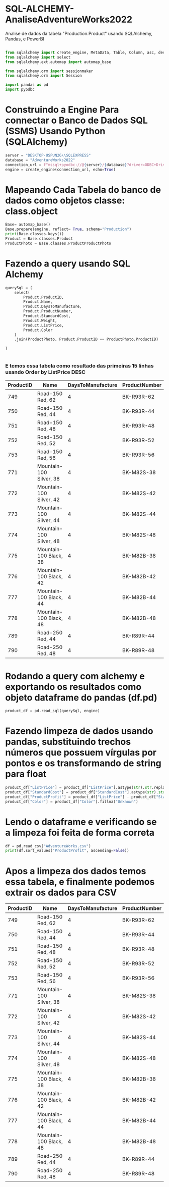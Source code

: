 # SQL-ALCHEMY-AnaliseAdventureWorks2022
Analise de dados da tabela "Production.Product" usando SQLAlchemy, Pandas, e PowerBI 




```python

from sqlalchemy import create_engine, MetaData, Table, Column, asc, desc
from sqlalchemy import select
from sqlalchemy.ext.automap import automap_base

from sqlalchemy.orm import sessionmaker
from sqlalchemy.orm import Session

import pandas as pd
import pyodbc

```


# Construindo a Engine Para connectar o Banco de Dados SQL (SSMS) Usando Python (SQLAlchemy)

```python
server = "DESKTOP-USPUN2G\\SQLEXPRESS"
database = "AdventureWorks2022"
connection_url = f"mssql+pyodbc://@{server}/{database}?driver=ODBC+Driver+18+for+SQL+Server&trusted_connection=yes&Encrypt=no"
engine = create_engine(connection_url, echo=True)

```
# Mapeando Cada Tabela do banco de dados como objetos classe: class.object

```python
Base= automap_base()
Base.prepare(engine, reflect= True, schema="Production")
print(Base.classes.keys())
Product = Base.classes.Product
ProductPhoto = Base.classes.ProductProductPhoto

```
# Fazendo a query usando SQL Alchemy

```python
querySql = (
    select(
        Product.ProductID,
        Product.Name,
        Product.DaysToManufacture,
        Product.ProductNumber,
        Product.StandardCost,
        Product.Weight,
        Product.ListPrice,
        Product.Color
    )
    .join(ProductPhoto, Product.ProductID == ProductPhoto.ProductID)

)



```

### E temos essa tabela como resultado das primeiras 15 linhas usando Order by ListPrice DESC

| ProductID | Name                    | DaysToManufacture | ProductNumber | StandardCost | Weight  | ListPrice | Color  |
|-----------|------------------------|-----------------|---------------|--------------|--------|-----------|--------|
| 749       | Road-150 Red, 62       | 4               | BK-R93R-62    | 2171,2942    | 15.00  | 3578,27   | Red    |
| 750       | Road-150 Red, 44       | 4               | BK-R93R-44    | 2171,2942    | 13.77  | 3578,27   | Red    |
| 751       | Road-150 Red, 48       | 4               | BK-R93R-48    | 2171,2942    | 14.13  | 3578,27   | Red    |
| 752       | Road-150 Red, 52       | 4               | BK-R93R-52    | 2171,2942    | 14.42  | 3578,27   | Red    |
| 753       | Road-150 Red, 56       | 4               | BK-R93R-56    | 2171,2942    | 14.68  | 3578,27   | Red    |
| 771       | Mountain-100 Silver, 38| 4               | BK-M82S-38    | 1912,1544    | 20.35  | 3399,99   | Silver |
| 772       | Mountain-100 Silver, 42| 4               | BK-M82S-42    | 1912,1544    | 20.77  | 3399,99   | Silver |
| 773       | Mountain-100 Silver, 44| 4               | BK-M82S-44    | 1912,1544    | 21.13  | 3399,99   | Silver |
| 774       | Mountain-100 Silver, 48| 4               | BK-M82S-48    | 1912,1544    | 21.42  | 3399,99   | Silver |
| 775       | Mountain-100 Black, 38 | 4               | BK-M82B-38    | 1898,0944    | 20.35  | 3374,99   | Black  |
| 776       | Mountain-100 Black, 42 | 4               | BK-M82B-42    | 1898,0944    | 20.77  | 3374,99   | Black  |
| 777       | Mountain-100 Black, 44 | 4               | BK-M82B-44    | 1898,0944    | 21.13  | 3374,99   | Black  |
| 778       | Mountain-100 Black, 48 | 4               | BK-M82B-48    | 1898,0944    | 21.42  | 3374,99   | Black  |
| 789       | Road-250 Red, 44       | 4               | BK-R89R-44    | 1518,7864    | 14.77  | 2443,35   | Red    |
| 790       | Road-250 Red, 48       | 4               | BK-R89R-48    | 1518,7864    | 15.13  | 2443,35   | Red    |

# Rodando a query com alchemy e exportando os resultados como objeto dataframe do pandas (df.pd)

```python
product_df = pd.read_sql(querySql, engine)

```

# Fazendo limpeza de dados usando pandas, substituindo trechos números que possuem vírgulas por pontos e os transformando de string para float

```python
product_df["ListPrice"] = product_df["ListPrice"].astype(str).str.replace(",", ".").astype(float)
product_df["StandardCost"] = product_df["StandardCost"].astype(str).str.replace(",", ".").astype(float)
product_df["ProductProfit"] = product_df["ListPrice"] - product_df["StandardCost"]
product_df["Color"] = product_df["Color"].fillna("Unknown")

```
# Lendo o dataframe e verificando se a limpeza foi feita de forma correta

```python
df = pd.read_csv("AdventureWorks.csv")
print(df.sort_values("ProductProfit", ascending=False))

```

# Apos a limpeza dos dados temos essa tabela, e finalmente podemos extrair os dados para CSV

| ProductID | Name                    | DaysToManufacture | ProductNumber | StandardCost | Weight  | ListPrice | ProductProfit | Color   |
|-----------|------------------------|-----------------|---------------|--------------|--------|-----------|---------------|---------|
| 749       | Road-150 Red, 62       | 4               | BK-R93R-62    | 2171.2942    | 15.00  | 3578.27   | 1407.00       | Red     |
| 750       | Road-150 Red, 44       | 4               | BK-R93R-44    | 2171.2942    | 13.77  | 3578.27   | 1407.00       | Red     |
| 751       | Road-150 Red, 48       | 4               | BK-R93R-48    | 2171.2942    | 14.13  | 3578.27   | 1407.00       | Red     |
| 752       | Road-150 Red, 52       | 4               | BK-R93R-52    | 2171.2942    | 14.42  | 3578.27   | 1407.00       | Red     |
| 753       | Road-150 Red, 56       | 4               | BK-R93R-56    | 2171.2942    | 14.68  | 3578.27   | 1407.00       | Red     |
| 771       | Mountain-100 Silver, 38| 4               | BK-M82S-38    | 1912.1544    | 20.35  | 3399.99   | 1487.84       | Silver  |
| 772       | Mountain-100 Silver, 42| 4               | BK-M82S-42    | 1912.1544    | 20.77  | 3399.99   | 1487.84       | Silver  |
| 773       | Mountain-100 Silver, 44| 4               | BK-M82S-44    | 1912.1544    | 21.13  | 3399.99   | 1487.84       | Silver  |
| 774       | Mountain-100 Silver, 48| 4               | BK-M82S-48    | 1912.1544    | 21.42  | 3399.99   | 1487.84       | Silver  |
| 775       | Mountain-100 Black, 38 | 4               | BK-M82B-38    | 1898.0944    | 20.35  | 3374.99   | 1476.90       | Black   |
| 776       | Mountain-100 Black, 42 | 4               | BK-M82B-42    | 1898.0944    | 20.77  | 3374.99   | 1476.90       | Black   |
| 777       | Mountain-100 Black, 44 | 4               | BK-M82B-44    | 1898.0944    | 21.13  | 3374.99   | 1476.90       | Black   |
| 778       | Mountain-100 Black, 48 | 4               | BK-M82B-48    | 1898.0944    | 21.42  | 3374.99   | 1476.90       | Black   |
| 789       | Road-250 Red, 44       | 4               | BK-R89R-44    | 1518.7864    | 14.77  | 2443.35   | 924.56        | Red     |
| 790       | Road-250 Red, 48       | 4               | BK-R89R-48    | 1518.7864    | 15.13  | 2443.35   | 924.56        | Red     |







